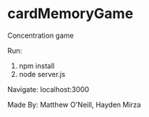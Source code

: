 # cardMemoryGame
Concentration game


Run: 
1) npm install 
2) node server.js

Navigate: localhost:3000

Made By: Matthew O'Neill, Hayden Mirza
